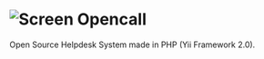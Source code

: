 ![Screen](https://raw.github.com/gugoan/opencal/master/web/images/logo32x32.png) Opencall
=================================

Open Source Helpdesk System made in PHP (Yii Framework 2.0).

